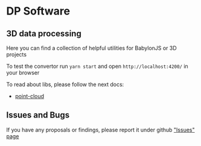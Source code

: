 # DP Software
## 3D data processing

Here you can find a collection of helpful utilities for BabylonJS or 3D projects

To test the convertor run `yarn start` and open `http://localhost:4200/` in your browser

To read about libs, please follow the next docs:
 * [point-cloud](libs/point-cloud/README.md)

## Issues and Bugs

If you have any proposals or findings, please report it under github ["Issues" page](https://github.com/DPSoftware/dp-software/issues)